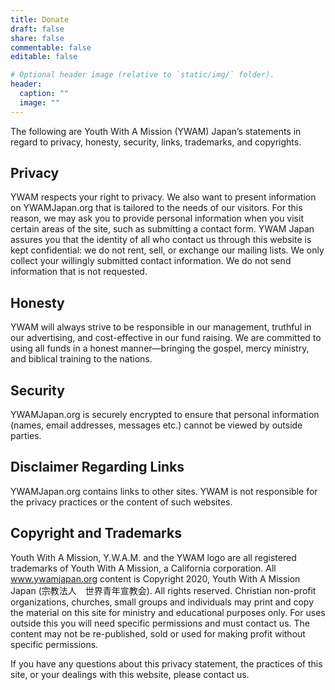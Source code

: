 ```yaml
---
title: Donate
draft: false
share: false
commentable: false
editable: false

# Optional header image (relative to `static/img/` folder).
header:
  caption: ""
  image: ""
---
```


The following are Youth With A Mission (YWAM) Japan’s statements in regard to privacy, honesty, security, links, trademarks, and copyrights.

## Privacy

YWAM respects your right to privacy. We also want to present information on YWAMJapan.org that is tailored to the needs of our visitors. For this reason, we may ask you to provide personal information when you visit certain areas of the site, such as submitting a contact form. YWAM Japan assures you that the identity of all who contact us through this website is kept confidential: we do not rent, sell, or exchange our mailing lists. We only collect your willingly submitted contact information. We do not send information that is not requested.

## Honesty

YWAM will always strive to be responsible in our management, truthful in our advertising, and cost-effective in our fund raising. We are committed to using all funds in a honest manner—bringing the gospel, mercy ministry, and biblical training to the nations.

## Security

YWAMJapan.org is securely encrypted to ensure that personal information (names, email addresses, messages etc.) cannot be viewed by outside parties.

## Disclaimer Regarding Links

YWAMJapan.org contains links to other sites. YWAM is not responsible for the privacy practices or the content of such websites.

## Copyright and Trademarks

Youth With A Mission, Y.W.A.M. and the YWAM logo are all registered trademarks of Youth With A Mission, a California corporation. All www.ywamjapan.org content is Copyright 2020, Youth With A Mission Japan (宗教法人　世界青年宣教会). All rights reserved. Christian non-profit organizations, churches, small groups and individuals may print and copy the material on this site for ministry and educational purposes only. For uses outside this you will need specific permissions and must contact us. The content may not be re-published, sold or used for making profit without specific permissions.

If you have any questions about this privacy statement, the practices of this site, or your dealings with this website, please contact us.
